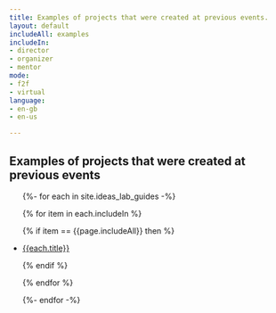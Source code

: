 ```yaml
---
title: Examples of projects that were created at previous events.
layout: default
includeAll: examples
includeIn:
- director
- organizer
- mentor
mode:
- f2f
- virtual
language:
- en-gb
- en-us

---
```


## Examples of projects that were created at previous events

<ul>
{%- for each in site.ideas_lab_guides -%}

{% for item in each.includeIn %}

{% if item == {{page.includeAll}} then %}

<li><a href="{{each.url}}">{{each.title}}</a></li>

{% endif %}

{% endfor %}

{%- endfor -%}
</ul>

